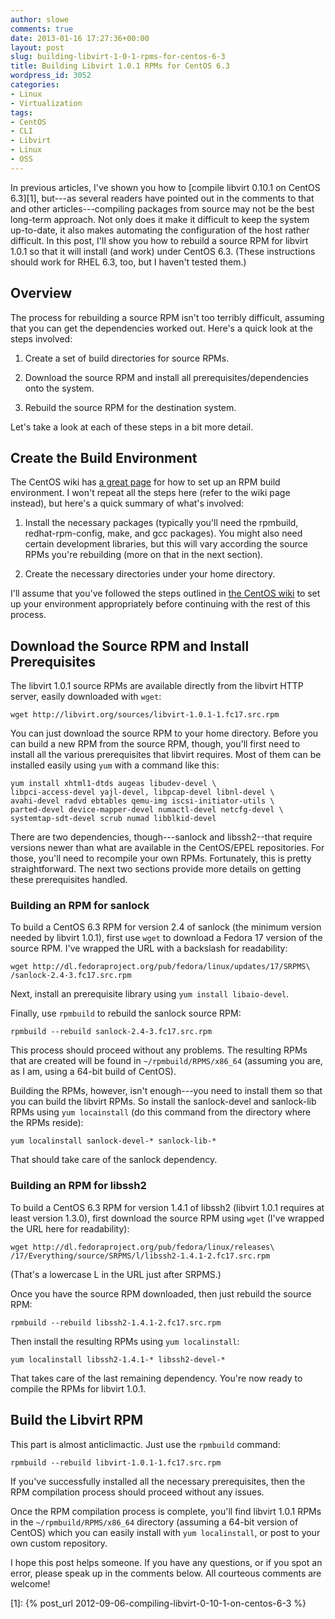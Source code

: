 ```yaml
---
author: slowe
comments: true
date: 2013-01-16 17:27:36+00:00
layout: post
slug: building-libvirt-1-0-1-rpms-for-centos-6-3
title: Building Libvirt 1.0.1 RPMs for CentOS 6.3
wordpress_id: 3052
categories:
- Linux
- Virtualization
tags:
- CentOS
- CLI
- Libvirt
- Linux
- OSS
---
```


In previous articles, I've shown you how to [compile libvirt 0.10.1 on CentOS 6.3][1], but---as several readers have pointed out in the comments to that and other articles---compiling packages from source may not be the best long-term approach. Not only does it make it difficult to keep the system up-to-date, it also makes automating the configuration of the host rather difficult. In this post, I'll show you how to rebuild a source RPM for libvirt 1.0.1 so that it will install (and work) under CentOS 6.3. (These instructions should work for RHEL 6.3, too, but I haven't tested them.)

## Overview

The process for rebuilding a source RPM isn't too terribly difficult, assuming that you can get the dependencies worked out. Here's a quick look at the steps involved:

1. Create a set of build directories for source RPMs.

2. Download the source RPM and install all prerequisites/dependencies onto the system.

3. Rebuild the source RPM for the destination system.

Let's take a look at each of these steps in a bit more detail.

## Create the Build Environment

The CentOS wiki has [a great page](http://wiki.centos.org/HowTos/SetupRpmBuildEnvironment) for how to set up an RPM build environment. I won't repeat all the steps here (refer to the wiki page instead), but here's a quick summary of what's involved:

1. Install the necessary packages (typically you'll need the rpmbuild, redhat-rpm-config, make, and gcc packages). You might also need certain development libraries, but this will vary according the source RPMs you're rebuilding (more on that in the next section).

2. Create the necessary directories under your home directory.

I'll assume that you've followed the steps outlined in [the CentOS wiki](http://wiki.centos.org/HowTos/SetupRpmBuildEnvironment) to set up your environment appropriately before continuing with the rest of this process.

## Download the Source RPM and Install Prerequisites

The libvirt 1.0.1 source RPMs are available directly from the libvirt HTTP server, easily downloaded with `wget`:

    wget http://libvirt.org/sources/libvirt-1.0.1-1.fc17.src.rpm

You can just download the source RPM to your home directory. Before you can build a new RPM from the source RPM, though, you'll first need to install all the various prerequisites that libvirt requires. Most of them can be installed easily using `yum` with a command like this:

    yum install xhtml1-dtds augeas libudev-devel \
    libpci-access-devel yajl-devel, libpcap-devel libnl-devel \
    avahi-devel radvd ebtables qemu-img iscsi-initiator-utils \
    parted-devel device-mapper-devel numactl-devel netcfg-devel \
    systemtap-sdt-devel scrub numad libblkid-devel

There are two dependencies, though---sanlock and libssh2--that require versions newer than what are available in the CentOS/EPEL repositories. For those, you'll need to recompile your own RPMs. Fortunately, this is pretty straightforward. The next two sections provide more details on getting these prerequisites handled.

### Building an RPM for sanlock

To build a CentOS 6.3 RPM for version 2.4 of sanlock (the minimum version needed by libvirt 1.0.1), first use `wget` to download a Fedora 17 version of the source RPM. I've wrapped the URL with a backslash for readability:

    wget http://dl.fedoraproject.org/pub/fedora/linux/updates/17/SRPMS\
    /sanlock-2.4-3.fc17.src.rpm

Next, install an prerequisite library using `yum install libaio-devel`.

Finally, use `rpmbuild` to rebuild the sanlock source RPM:

    rpmbuild --rebuild sanlock-2.4-3.fc17.src.rpm

This process should proceed without any problems. The resulting RPMs that are created will be found in `~/rpmbuild/RPMS/x86_64` (assuming you are, as I am, using a 64-bit build of CentOS).

Building the RPMs, however, isn't enough---you need to install them so that you can build the libvirt RPMs. So install the sanlock-devel and sanlock-lib RPMs using `yum locainstall` (do this command from the directory where the RPMs reside):

    yum localinstall sanlock-devel-* sanlock-lib-*

That should take care of the sanlock dependency.

### Building an RPM for libssh2

To build a CentOS 6.3 RPM for version 1.4.1 of libssh2 (libvirt 1.0.1 requires at least version 1.3.0), first download the source RPM using `wget` (I've wrapped the URL here for readability):

    wget http://dl.fedoraproject.org/pub/fedora/linux/releases\
    /17/Everything/source/SRPMS/l/libssh2-1.4.1-2.fc17.src.rpm

(That's a lowercase L in the URL just after SRPMS.)

Once you have the source RPM downloaded, then just rebuild the source RPM:

    rpmbuild --rebuild libssh2-1.4.1-2.fc17.src.rpm

Then install the resulting RPMs using `yum localinstall`:

    yum localinstall libssh2-1.4.1-* libssh2-devel-*

That takes care of the last remaining dependency. You're now ready to compile the RPMs for libvirt 1.0.1.

## Build the Libvirt RPM

This part is almost anticlimactic. Just use the `rpmbuild` command:

    rpmbuild --rebuild libvirt-1.0.1-1.fc17.src.rpm

If you've successfully installed all the necessary prerequisites, then the RPM compilation process should proceed without any issues.

Once the RPM compilation process is complete, you'll find libvirt 1.0.1 RPMs in the `~/rpmbuild/RPMS/x86_64` directory (assuming a 64-bit version of CentOS) which you can easily install with `yum localinstall`, or post to your own custom repository.

I hope this post helps someone. If you have any questions, or if you spot an error, please speak up in the comments below. All courteous comments are welcome!

[1]: {% post_url 2012-09-06-compiling-libvirt-0-10-1-on-centos-6-3 %}
